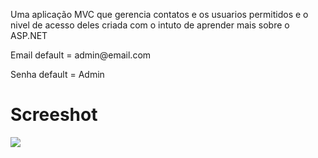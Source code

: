 <div>
 <p> Uma aplicação MVC que gerencia contatos e os usuarios permitidos e o nivel de acesso deles criada com o intuto de aprender mais sobre o ASP.NET </p>
  <p>Email default = admin@email.com </p>
  <p>Senha default = Admin </p>
  <h1>Screeshot</h1>
  <img src="https://i.postimg.cc/Kvtxj6dX/Crud.png">
</div>
